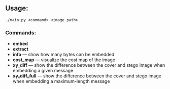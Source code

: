 ## Usage:
```
./main.py <command> <image_path>
```

### Commands:
- **embed**
- **extract**
- **info** — show how many bytes can be embedded
- **cost_map** — visualize the cost map of the image
- **xy_diff** — show the difference between the cover and stego image when embedding a given message
- ~~**xy_diff_full**~~ — show the difference between the cover and stego image when embedding a maximum-length message